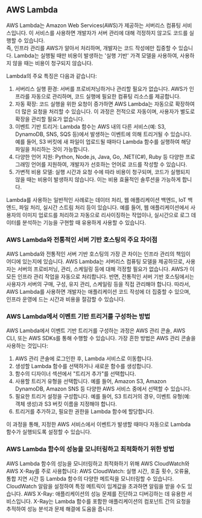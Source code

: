 ## AWS Lambda

AWS Lambda는 Amazon Web Services(AWS)가 제공하는 서버리스 컴퓨팅 서비스입니다. 
이 서비스를 사용하면 개발자가 서버 관리에 대해 걱정하지 않고도 코드를 실행할 수 있습니다.  
즉, 인프라 관리를 AWS가 알아서 처리하며, 개발자는 코드 작성에만 집중할 수 있습니다. 
Lambda는 실행될 때만 비용이 발생하는 '실행 기반' 가격 모델을 사용하여, 사용하지 않을 때는 비용이 청구되지 않습니다.


Lambda의 주요 특징은 다음과 같습니다:


1. 서버리스 실행 환경: 서버를 프로비저닝하거나 관리할 필요가 없습니다. AWS가 인프라를 자동으로 관리하며, 코드 실행에 필요한 컴퓨팅 리소스를 제공합니다.
2. 자동 확장: 코드 실행을 위한 요청이 증가하면 AWS Lambda는 자동으로 확장하여 더 많은 요청을 처리할 수 있습니다. 이 과정은 전적으로 자동이며, 사용자가 별도로 확장을 관리할 필요가 없습니다.
3. 이벤트 기반 트리거: Lambda 함수는 AWS 내의 다른 서비스(예: S3, DynamoDB, SNS, SQS 등)에서 발생하는 이벤트에 의해 트리거될 수 있습니다. 예를 들어, S3 버킷에 새 파일이 업로드될 때마다 Lambda 함수를 실행하여 해당 파일을 처리하는 것이 가능합니다.
4. 다양한 언어 지원: Python, Node.js, Java, Go, .NET(C#), Ruby 등 다양한 프로그래밍 언어를 지원하여, 개발자가 선호하는 언어로 코드를 작성할 수 있습니다.
5. 가변적 비용 모델: 실행 시간과 요청 수에 따라 비용이 청구되며, 코드가 실행되지 않을 때는 비용이 발생하지 않습니다. 이는 비용 효율적인 솔루션을 가능하게 합니다.

Lambda를 사용하는 일반적인 사례로는 데이터 처리, 웹 애플리케이션 백엔드, IoT 백엔드, 파일 처리, 실시간 스트림 처리 등이 있습니다. 예를 들어, 웹 애플리케이션에서 사용자의 이미지 업로드를 처리하고 자동으로 리사이징하는 작업이나, 실시간으로 로그 데이터를 분석하는 기능을 구현할 때 유용하게 사용할 수 있습니다.

### AWS Lambda와 전통적인 서버 기반 호스팅의 주요 차이점


AWS Lambda와 전통적인 서버 기반 호스팅의 가장 큰 차이는 인프라 관리의 책임이 어디에 있는지에 있습니다. AWS Lambda는 서버리스 컴퓨팅 모델을 제공하므로, 사용자는 서버의 프로비저닝, 관리, 스케일링 등에 대해 걱정할 필요가 없습니다. AWS가 이 모든 인프라 관리 작업을 자동으로 처리합니다. 반면, 전통적인 서버 기반 호스팅에서는 사용자가 서버의 구매, 구성, 유지 관리, 스케일링 등을 직접 관리해야 합니다. 따라서, AWS Lambda를 사용하면 개발자는 애플리케이션 코드 작성에 더 집중할 수 있으며, 인프라 운영에 드는 시간과 비용을 절감할 수 있습니다.

### AWS Lambda에서 이벤트 기반 트리거를 구성하는 방법


AWS Lambda에서 이벤트 기반 트리거를 구성하는 과정은 AWS 관리 콘솔, AWS CLI, 또는 AWS SDKs를 통해 수행할 수 있습니다. 가장 흔한 방법은 AWS 관리 콘솔을 사용하는 것입니다:

1. AWS 관리 콘솔에 로그인한 후, Lambda 서비스로 이동합니다.
2. 생성할 Lambda 함수를 선택하거나 새로운 함수를 생성합니다.
3. 함수의 디자이너 섹션에서 "트리거 추가"를 선택합니다.
4. 사용할 트리거 유형을 선택합니다. 예를 들어, Amazon S3, Amazon DynamoDB, Amazon SNS 등 다양한 AWS 서비스 중에서 선택할 수 있습니다.
5. 필요한 트리거 설정을 구성합니다. 예를 들어, S3 트리거의 경우, 이벤트 유형(예: 객체 생성)과 S3 버킷 이름을 지정해야 합니다.
6. 트리거를 추가하고, 필요한 권한을 Lambda 함수에 할당합니다.

   
이 과정을 통해, 지정한 AWS 서비스에서 이벤트가 발생할 때마다 자동으로 Lambda 함수가 실행되도록 설정할 수 있습니다.

### AWS Lambda 함수의 성능을 모니터링하고 최적화하기 위한 방법

AWS Lambda 함수의 성능을 모니터링하고 최적화하기 위해 AWS CloudWatch와 AWS X-Ray를 주로 사용합니다:
AWS CloudWatch: 실행 시간, 호출 횟수, 오류율, 통합 지연 시간 등 Lambda 함수의 다양한 메트릭을 모니터링할 수 있습니다. CloudWatch 알람을 설정하여 특정 메트릭이 임계값을 초과하면 알림을 받을 수도 있습니다.
AWS X-Ray: 애플리케이션의 성능 문제를 진단하고 디버깅하는 데 유용한 서비스입니다. X-Ray는 Lambda 함수를 포함한 애플리케이션의 컴포넌트 간의 요청을 추적하여 성능 분석과 문제 해결에 도움을 줍니다.
